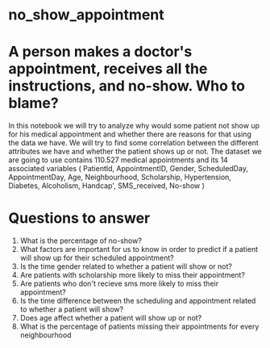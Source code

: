 # no_show_appointment

# A person makes a doctor's appointment, receives all the instructions, and no-show. Who to blame?
In this notebook we will try to analyze why would some patient not show up for his medical appointment and whether there are reasons for that using the data we have.
We will try to find some correlation between the different attributes we have and whether the patient shows up or not. The dataset we are going to use contains 110.527 medical appointments and its 14 associated variables ( PatientId, AppointmentID, Gender, ScheduledDay, AppointmentDay, Age, Neighbourhood, Scholarship, Hypertension, Diabetes, Alcoholism, Handcap', SMS_received, No-show )


# Questions to answer
1. What is the percentage of no-show?
2. What factors are important for us to know in order to predict if a patient will show up for their scheduled appointment?
3. Is the time gender related to whether a patient will show or not?
4. Are patients with scholarship more likely to miss their appointment?
5. Are patients who don't recieve sms more likely to miss their appointment?
6. Is the time difference between the scheduling and appointment related to whether a patient will show?
7. Does age affect whether a patient will show up or not?
8. What is the percentage of patients missing their appointments for every neighbourhood
